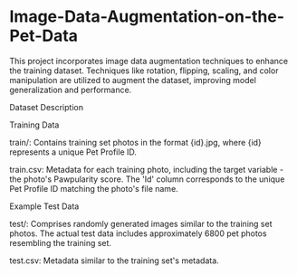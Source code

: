 # Image-Data-Augmentation-on-the-Pet-Data

This project incorporates image data augmentation techniques to enhance the training dataset. Techniques like rotation, flipping, scaling, and color manipulation are utilized to augment the dataset, improving model generalization and performance.

Dataset Description

Training Data

train/: Contains training set photos in the format {id}.jpg, where {id} represents a unique Pet Profile ID.

train.csv: Metadata for each training photo, including the target variable - the photo's Pawpularity score. The 'Id' column corresponds to the unique Pet Profile ID matching the photo's file name.

Example Test Data

test/: Comprises randomly generated images similar to the training set photos. The actual test data includes approximately 6800 pet photos resembling the training set.

test.csv: Metadata similar to the training set's metadata.

